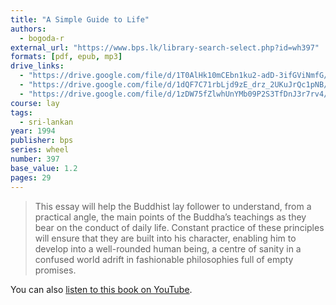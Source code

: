 ```yaml
---
title: "A Simple Guide to Life"
authors:
  - bogoda-r
external_url: "https://www.bps.lk/library-search-select.php?id=wh397"
formats: [pdf, epub, mp3]
drive_links:
  - "https://drive.google.com/file/d/1T0AlHk10mCEbn1ku2-adD-3ifGViNmfG/view?usp=drivesdk"
  - "https://drive.google.com/file/d/1dQF7C71rbLjd9zE_drz_2UKuJrQc1pNB/view?usp=drivesdk"
  - "https://drive.google.com/file/d/1zDW75fZlwhUnYMb09P2S3TfDnJ3r7rv4/view?usp=drivesdk"
course: lay
tags:
  - sri-lankan
year: 1994
publisher: bps
series: wheel
number: 397
base_value: 1.2
pages: 29
---
```


> This essay will help the Buddhist lay follower to understand, from a practical angle, the main points of the Buddha’s teachings as they bear on the conduct of daily life. Constant practice of these principles will ensure that they are built into his character, enabling him to develop into a well-rounded human being, a centre of sanity in a confused world adrift in fashionable philosophies full of empty promises.

You can also [listen to this book on YouTube](https://youtu.be/lguE0dRc-yc).
